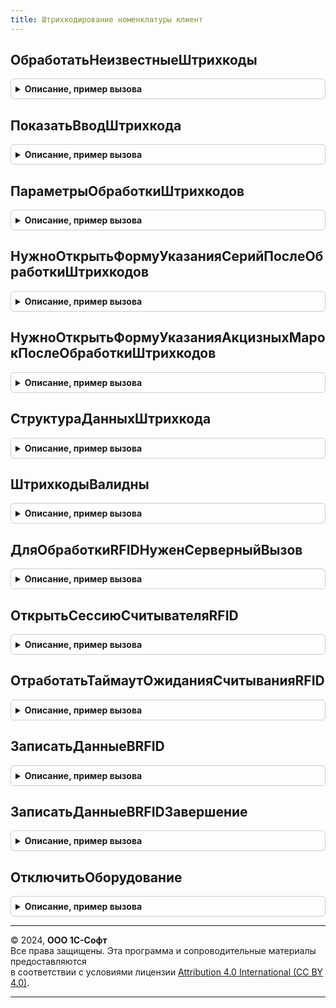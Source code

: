 ```yaml
---
title: Штрихкодирование номенклатуры клиент
---
```



## ОбработатьНеизвестныеШтрихкоды
<details style="margin: 1em 0; padding: 0.5em; border: 1px solid #ccc; border-radius: 6px;">

<summary style="font-weight: bold; cursor: pointer;">Описание, пример вызова</summary>

```bsl

// Процедура выполняет обработку неизвестных штрихкодов. В зависимости от наличия прав пользователя, выдает сообщение
// о неизвестных штрихкодах или открывает форму регистрации новых штрихкодов номенклатуры.
//
// Параметры:
//  СтруктураПараметровДействия - Структура
//  КэшированныеЗначения        - Структура
//  ФормаВладелец               - Форма.
//
Процедура ОбработатьНеизвестныеШтрихкоды(СтруктураПараметровДействия, КэшированныеЗначения, ФормаВладелец) Экспорт
```

Пример вызова
```bsl
ШтрихкодированиеНоменклатурыКлиент.ОбработатьНеизвестныеШтрихкоды(СтруктураПараметровДействия, КэшированныеЗначения, ФормаВладелец) 
```
</details>

## ПоказатьВводШтрихкода
<details style="margin: 1em 0; padding: 0.5em; border: 1px solid #ccc; border-radius: 6px;">

<summary style="font-weight: bold; cursor: pointer;">Описание, пример вызова</summary>

```bsl

// Процедура показывает ввод штрихкода и оповещает в случае успешного ввода
//
// Параметры:
//  ОповещениеУспешногоВвода - ОписаниеОповещения - описание оповещения успешного ввода штрихкода
//  Количество - Число
//  Заголовок                - Строка             - переопределяемый заголовок.
Процедура ПоказатьВводШтрихкода(ОповещениеУспешногоВвода, Количество = Неопределено, Заголовок = "") Экспорт
```

Пример вызова
```bsl
ШтрихкодированиеНоменклатурыКлиент.ПоказатьВводШтрихкода(ОповещениеУспешногоВвода, Количество, Заголовок);
```
</details>

## ПараметрыОбработкиШтрихкодов
<details style="margin: 1em 0; padding: 0.5em; border: 1px solid #ccc; border-radius: 6px;">

<summary style="font-weight: bold; cursor: pointer;">Описание, пример вызова</summary>

```bsl

// Возвращает структуру параметров обработки штрихкодов.
//
// Возвращаемое значение:
//  Структура - Параметры обработки штрихкодов.
//
Функция ПараметрыОбработкиШтрихкодов() Экспорт
```

Пример вызова
```bsl
Результат = ШтрихкодированиеНоменклатурыКлиент.ПараметрыОбработкиШтрихкодов() 
```
</details>

## НужноОткрытьФормуУказанияСерийПослеОбработкиШтрихкодов
<details style="margin: 1em 0; padding: 0.5em; border: 1px solid #ccc; border-radius: 6px;">

<summary style="font-weight: bold; cursor: pointer;">Описание, пример вызова</summary>

```bsl

// Определяет необходимость открытия формы указания серий после обработки штрихкодов.
// Форму нужно открывать, если был отсканирован один штрихкод товара, по которому ведется учет серий.
//
// Параметры:
//  ПараметрыОбработкиШтрихкодов - см. ШтрихкодированиеНоменклатурыКлиент.ПараметрыОбработкиШтрихкодов.
//
// Возвращаемое значение:
//  Булево - Истина, если нужно открыть форму.
//
Функция НужноОткрытьФормуУказанияСерийПослеОбработкиШтрихкодов(ПараметрыОбработкиШтрихкодов) Экспорт
```

Пример вызова
```bsl
Результат = ШтрихкодированиеНоменклатурыКлиент.НужноОткрытьФормуУказанияСерийПослеОбработкиШтрихкодов(ПараметрыОбработкиШтрихкодов) 
```
</details>

## НужноОткрытьФормуУказанияАкцизныхМарокПослеОбработкиШтрихкодов
<details style="margin: 1em 0; padding: 0.5em; border: 1px solid #ccc; border-radius: 6px;">

<summary style="font-weight: bold; cursor: pointer;">Описание, пример вызова</summary>

```bsl

// Определяет необходимость открытия формы указания акцизных марок после обработки штрихкодов.
// Форму нужно открывать, если был отсканирован один штрихкод маркируемой алкогольной продукции.
//
// Параметры:
//  ПараметрыОбработкиШтрихкодов - см. ШтрихкодированиеНоменклатурыКлиент.ПараметрыОбработкиШтрихкодов.
//
// Возвращаемое значение:
//  Булево - Истина, если нужно открыть форму.
//
Функция НужноОткрытьФормуУказанияАкцизныхМарокПослеОбработкиШтрихкодов(ПараметрыОбработкиШтрихкодов) Экспорт
```

Пример вызова
```bsl
Результат = ШтрихкодированиеНоменклатурыКлиент.НужноОткрытьФормуУказанияАкцизныхМарокПослеОбработкиШтрихкодов(ПараметрыОбработкиШтрихкодов) 
```
</details>

## СтруктураДанныхШтрихкода
<details style="margin: 1em 0; padding: 0.5em; border: 1px solid #ccc; border-radius: 6px;">

<summary style="font-weight: bold; cursor: pointer;">Описание, пример вызова</summary>

```bsl

// Возвращает структуру, которая затем обрабатывается процедурами заполнения ТЧ.
//
// Параметры:
//  Штрихкод - Строка - штрихкод, который необходимо обработать.
//  Количество - Число - количество товаров с указанным штрихкодом.
//
// Возвращаемое значение:
//  Структура - Структура со свойствами:
//   * Штрихкод - Строка - Штрихкод.
//   * Количество - Число - Количество.
//
Функция СтруктураДанныхШтрихкода(Штрихкод, Количество) Экспорт
```

Пример вызова
```bsl
Результат = ШтрихкодированиеНоменклатурыКлиент.СтруктураДанныхШтрихкода(Штрихкод, Количество) 
```
</details>

## ШтрихкодыВалидны
<details style="margin: 1em 0; padding: 0.5em; border: 1px solid #ccc; border-radius: 6px;">

<summary style="font-weight: bold; cursor: pointer;">Описание, пример вызова</summary>

```bsl


// Определяет валидны или нет переданные штрихкоды.
// Если в штрихкодах есть недопустимые символы код признан не валидным.
//
// Параметры:
//  Штрихкоды - Массив, Структура - Данные по штрихкодам.
//  ВыводитьОповещение - Булево - Истина, выводить оповещение пользователю.
//
// Возвращаемое значение:
//  Булево - Истина, если штрихкоды валидны.
//
Функция ШтрихкодыВалидны(Штрихкоды, ВыводитьОповещение = Истина) Экспорт
```

Пример вызова
```bsl
Результат = ШтрихкодированиеНоменклатурыКлиент.ШтрихкодыВалидны(Штрихкоды, ВыводитьОповещение);
```
</details>

## ДляОбработкиRFIDНуженСерверныйВызов
<details style="margin: 1em 0; padding: 0.5em; border: 1px solid #ccc; border-radius: 6px;">

<summary style="font-weight: bold; cursor: pointer;">Описание, пример вызова</summary>

```bsl

// Функция - Для обработки RFIDНужен серверный вызов
//
// Параметры:
//  ДанныеМеток	 - Массив - данные меток
//  Форма		 - ФормаКлиентскогоПриложения - форма, из которой вызывается функция.
//
// Возвращаемое значение:
// Булево - Истина, если нужен серверный вызов.
//
Функция ДляОбработкиRFIDНуженСерверныйВызов(ДанныеМеток, Форма) Экспорт
```

Пример вызова
```bsl
Результат = ШтрихкодированиеНоменклатурыКлиент.ДляОбработкиRFIDНуженСерверныйВызов(ДанныеМеток, Форма) 
```
</details>

## ОткрытьСессиюСчитывателяRFID
<details style="margin: 1em 0; padding: 0.5em; border: 1px solid #ccc; border-radius: 6px;">

<summary style="font-weight: bold; cursor: pointer;">Описание, пример вызова</summary>

```bsl

// Процедура - Открыть сессию считывателя RFID
//
// Параметры:
//  Форма				 - ФормаКлиентскогоПриложения - форма, из которой вызывается процедура
//  СледующееДействие	 - ОписаниеОповещения - описание следующего действия.
//
Процедура ОткрытьСессиюСчитывателяRFID(Форма, СледующееДействие = Неопределено) Экспорт
```

Пример вызова
```bsl
ШтрихкодированиеНоменклатурыКлиент.ОткрытьСессиюСчитывателяRFID(Форма, СледующееДействие);
```
</details>

## ОтработатьТаймаутОжиданияСчитыванияRFID
<details style="margin: 1em 0; padding: 0.5em; border: 1px solid #ccc; border-radius: 6px;">

<summary style="font-weight: bold; cursor: pointer;">Описание, пример вызова</summary>

```bsl

// Процедура - Отработать таймаут ожидания считывания метки
//
// Параметры:
//  Форма	 - ФормаКлиентскогоПриложения - форма, из которой вызывается процедура.
//
Процедура ОтработатьТаймаутОжиданияСчитыванияRFID(Форма) Экспорт
```

Пример вызова
```bsl
ШтрихкодированиеНоменклатурыКлиент.ОтработатьТаймаутОжиданияСчитыванияRFID(Форма) 
```
</details>

## ЗаписатьДанныеВRFID
<details style="margin: 1em 0; padding: 0.5em; border: 1px solid #ccc; border-radius: 6px;">

<summary style="font-weight: bold; cursor: pointer;">Описание, пример вызова</summary>

```bsl

// Процедура - Записать данные ВRFID
//
// Параметры:
//  Результат	 - Неопределено - служебный параметр описания оповещения (не используется)
//  Параметры	 - Структура - параметры с данными серий для записи.
//
Процедура ЗаписатьДанныеВRFID(Результат, Параметры) Экспорт
```

Пример вызова
```bsl
ШтрихкодированиеНоменклатурыКлиент.ЗаписатьДанныеВRFID(Результат, Параметры) 
```
</details>

## ЗаписатьДанныеВRFIDЗавершение
<details style="margin: 1em 0; padding: 0.5em; border: 1px solid #ccc; border-radius: 6px;">

<summary style="font-weight: bold; cursor: pointer;">Описание, пример вызова</summary>

```bsl


// Процедура - Записать данные ВRFIDЗавершение
//
// Параметры:
//  Результат	 - Структура - со свойствами:
//  	*Результат - Булево - признак успешного выполнения предыдущей операции
//  Параметры	 - Структура - со свойствами:
//  	*ДанныеСерии - Структура - с данными серии в свойствах.
//
Процедура ЗаписатьДанныеВRFIDЗавершение(Результат, Параметры) Экспорт
```

Пример вызова
```bsl
ШтрихкодированиеНоменклатурыКлиент.ЗаписатьДанныеВRFIDЗавершение(Результат, Параметры) 
```
</details>

## ОтключитьОборудование
<details style="margin: 1em 0; padding: 0.5em; border: 1px solid #ccc; border-radius: 6px;">

<summary style="font-weight: bold; cursor: pointer;">Описание, пример вызова</summary>

```bsl

// Процедура - Отключить оборудование
//
// Параметры:
//  Результат	 - Неопределено - не используется (служебный параметр)
//  Параметры	 - Структура - содержит свойства:
//		*Форма - ФормаКлиентскогоПриложения - форма, откуда было инициировано отключение оборудования.
//
Процедура ОтключитьОборудование(Результат, Параметры) Экспорт
```

Пример вызова
```bsl
ШтрихкодированиеНоменклатурыКлиент.ОтключитьОборудование(Результат, Параметры) 
```
</details>

---

© 2024, **ООО 1С-Софт**  
Все права защищены. Эта программа и сопроводительные материалы предоставляются  
в соответствии с условиями лицензии [Attribution 4.0 International (CC BY 4.0)](https://creativecommons.org/licenses/by/4.0/legalcode).

---
